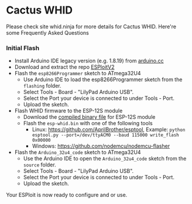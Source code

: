# Cactus WHID #

Please check site whid.ninja for more details for Cactus WHID. Here're some Frequently Asked Questions

### Initial Flash ###

* Install Arduino IDE legacy version (e.g. 1.8.19) from [arduino.cc](https://www.arduino.cc/en/software)
* Download and extract the repo [ESPloitV2](https://github.com/exploitagency/ESPloitV2/archive/master.zip)
* Flash the `esp8266Programmer` sketch to ATmega32U4
  * Use Arduino IDE to load the esp8266Programmer sketch from the `flashing` folder.
  * Select Tools - Board - "LilyPad Arduino USB".
  * Select the Port your device is connected to under Tools - Port.
  * Upload the sketch.
* Flash WHID firmware to the ESP-12S module 
  * Download the [compiled binary file](https://github.com/volca/ESPloitV2/releases/download/2.7.51/esp-whid.bin) for ESP-12S module
  * Flash the `esp-whid.bin` with one of the following tools
    * Linux: https://github.com/AprilBrother/esptool, Example: `python esptool.py --port=/dev/ttyACM0 --baud 115000 write_flash 0x00000`
    * Windows: https://github.com/nodemcu/nodemcu-flasher
* Flash the `Arduino_32u4_code` sketch to ATmega32U4
  * Use the Arduino IDE to open the `Arduino_32u4_code` sketch from the `source` folder.
  * Select Tools - Board - "LilyPad Arduino USB".
  * Select the Port your device is connected to under Tools - Port.
  * Upload the sketch.

Your ESPloit is now ready to configure and or use.
